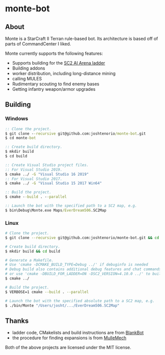 # monte-bot

## About
Monte is a StarCraft II Terran rule-based bot.
Its architecture is based off of parts of CommandCenter I liked.

Monte currently supports the following features:
- Supports building for the [SC2 AI Arena ladder](https://aiarena.net/)
- Building addons
- worker distribution, including long-distance mining
- calling MULES
- Rudimentary scouting to find enemy bases
- Getting infantry weapon/armor upgrades

## Building
### Windows
```bat
:: Clone the project.
$ git clone --recursive git@github.com:joshtenorio/monte-bot.git
$ cd monte-bot

:: Create build directory.
$ mkdir build
$ cd build

:: Create Visual Studio project files.
:: For Visual Studio 2019.
$ cmake ../ -G "Visual Studio 16 2019"
:: For Visual Studio 2017.
$ cmake ../ -G "Visual Studio 15 2017 Win64"

:: Build the project.
$ cmake --build . --parallel

:: Launch the bot with the specified path to a SC2 map, e.g.
$ bin\Debug\Monte.exe Maps/EverDream506.SC2Map
```

### Linux
```bash
# Clone the project.
$ git clone --recursive git@github.com:joshtenorio/monte-bot.git && cd monte-bot

# Create build directory.
$ mkdir build && cd build

# Generate a Makefile.
# Use 'cmake -DCMAKE_BUILD_TYPE=Debug ../' if debuginfo is needed
# Debug build also contains additional debug features and chat commands support.
# or use 'cmake -DBUILD_FOR_LADDER=ON -DSC2_VERSION=4.10.0 ../' to build for aiarena ladder
$ cmake ../

# Build the project.
$ VERBOSE=1 cmake --build . --parallel

# Launch the bot with the specified absolute path to a SC2 map, e.g.
$ ./bin/Monte "/Users/josht/.../EverDream506.SC2Map"
```

## Thanks
- ladder code, CMakelists and build instructions are from [BlankBot](https://github.com/cpp-sc2/blank-bot)
- the procedure for finding expansions is from [MulleMech](https://github.com/ludlyl/MulleMech/blob/master/src/core/Map.cpp)

Both of the above projects are licensed under the MIT license.